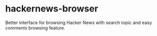 # hackernews-browser
Better interface for browsing Hacker News with search topic and easy comments browsing feature.
